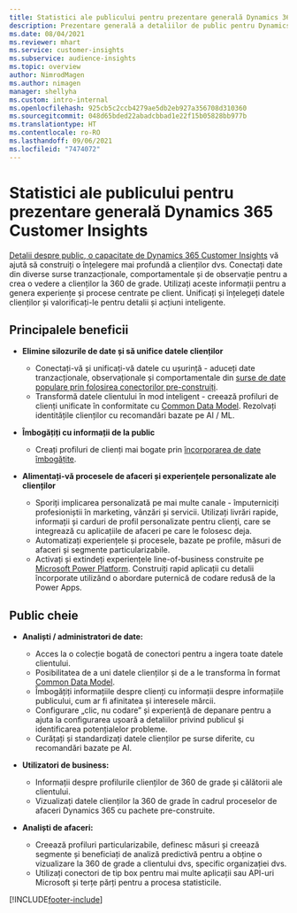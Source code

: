 ```yaml
---
title: Statistici ale publicului pentru prezentare generală Dynamics 365 Customer Insights
description: Prezentare generală a detaliilor de public pentru Dynamics 365 Customer Insights.
ms.date: 08/04/2021
ms.reviewer: mhart
ms.service: customer-insights
ms.subservice: audience-insights
ms.topic: overview
author: NimrodMagen
ms.author: nimagen
manager: shellyha
ms.custom: intro-internal
ms.openlocfilehash: 925cb5c2ccb4279ae5db2eb927a356708d310360
ms.sourcegitcommit: 048d65bded22abadcbbad1e22f15b05828bb977b
ms.translationtype: HT
ms.contentlocale: ro-RO
ms.lasthandoff: 09/06/2021
ms.locfileid: "7474072"
---
```

# <a name="audience-insights-for-dynamics-365-customer-insights-overview"></a>Statistici ale publicului pentru prezentare generală Dynamics 365 Customer Insights

[Detalii despre public, o capacitate de Dynamics 365 Customer Insights](https://dynamics.microsoft.com/ai/customer-insights/audience-insights-capability/) vă ajută să construiți o înțelegere mai profundă a clienților dvs. Conectați date din diverse surse tranzacționale, comportamentale și de observație pentru a crea o vedere a clienților la 360 de grade. Utilizați aceste informații pentru a genera experiențe și procese centrate pe client. Unificați și înțelegeți datele clienților și valorificați-le pentru detalii și acțiuni inteligente.

## <a name="main-benefits"></a>Principalele beneficii 

- **Elimine silozurile de date și să unifice datele clienților**

  - Conectați-vă și unificați-vă datele cu ușurință - aduceți date tranzacționale, observaționale și comportamentale din [surse de date populare prin folosirea conectorilor pre-construiți](data-sources.md).
  - Transformă datele clientului în mod inteligent - creează profiluri de clienți unificate în conformitate cu [Common Data Model](/common-data-model/). Rezolvați identitățile clienților cu recomandări bazate pe AI / ML.

- **Îmbogățiți cu informații de la public**

  - Creați profiluri de clienți mai bogate prin [încorporarea de date îmbogățite](enrichment-hub.md).  

- **Alimentați-vă procesele de afaceri și experiențele personalizate ale clienților**

  - Sporiți implicarea personalizată pe mai multe canale - împuterniciți profesioniștii în marketing, vânzări și servicii. Utilizați livrări rapide, informații și carduri de profil personalizate pentru clienți, care se integrează cu aplicațiile de afaceri pe care le folosesc deja.
  - Automatizați experiențele și procesele, bazate pe profile, măsuri de afaceri și segmente particularizabile.
  - Activați și extindeți experiențele line-of-business construite pe [Microsoft Power Platform](https://powerplatform.microsoft.com/). Construiți rapid aplicații cu detalii încorporate utilizând o abordare puternică de codare redusă de la Power Apps.  

## <a name="key-audiences"></a>Public cheie

- **Analiști / administratori de date:**

  - Acces la o colecție bogată de conectori pentru a ingera toate datele clientului.
  - Posibilitatea de a uni datele clienților și de a le transforma în format [Common Data Model](/common-data-model/).
  - Îmbogățiți informațiile despre clienți cu informații despre informațiile publicului, cum ar fi afinitatea și interesele mărcii.
  - Configurare „clic, nu codare” și experiență de depanare pentru a ajuta la configurarea ușoară a detaliilor privind publicul și identificarea potențialelor probleme.
  - Curățați și standardizați datele clienților pe surse diferite, cu recomandări bazate pe AI.  

- **Utilizatori de business:**

  - Informații despre profilurile clienților de 360 de grade și călătorii ale clientului.
  - Vizualizați datele clienților la 360 de grade în cadrul proceselor de afaceri Dynamics 365 cu pachete pre-construite.

- **Analiști de afaceri:**

  - Creează profiluri particularizabile, definesc măsuri și creează segmente și beneficiați de analiză predictivă pentru a obține o vizualizare la 360 de grade a clientului dvs, specific organizației dvs.  
  - Utilizați conectori de tip box pentru mai multe aplicații sau API-uri Microsoft și terțe părți pentru a procesa statisticile.

[!INCLUDE[footer-include](../includes/footer-banner.md)]